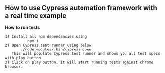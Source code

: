 ## How to use Cypress automation framework with a real time example
**How to run tests**
```
1) Install all npm dependencies using 
          npm i
2) Open Cypress test runner using below
       ./node_modules/.bin/cypress open
   This will populate Cypress test runner and shows you all test specs with play button
3) Click on play button, it will start running tests against chrome browser.
```
